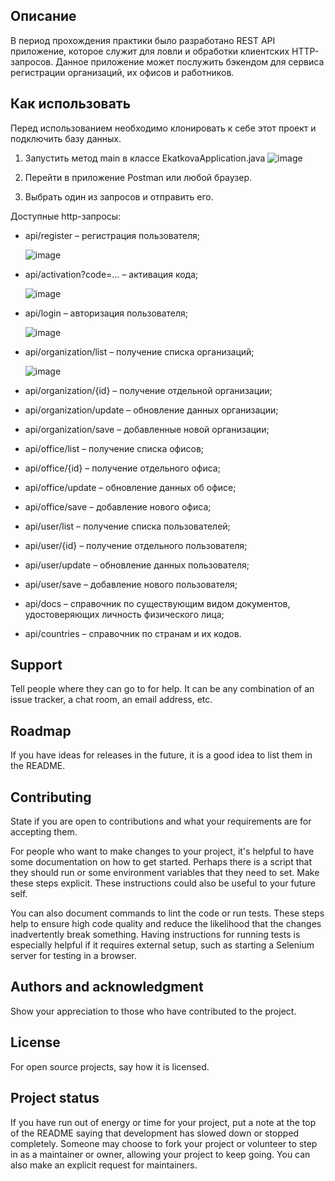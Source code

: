 ## Описание
В период прохождения практики было разработано REST API приложение, которое служит для ловли и обработки клиентских HTTP-запросов. Данное приложение может послужить бэкендом для сервиса регистрации организаций, их офисов и работников.

## Как использовать
Перед использованием необходимо клонировать к себе этот проект и подключить базу данных.

1. Запустить метод main в классе EkatkovaApplication.java
    ![image](https://user-images.githubusercontent.com/77570081/176266667-aa0b228a-6186-41ed-80d5-e384d694aabf.png)
    
2. Перейти в приложение Postman или любой браузер.

3. Выбрать один из запросов и отправить его.

Доступные http-запросы:
*	api/register – регистрация пользователя;

    ![image](https://user-images.githubusercontent.com/77570081/176268102-583cd4ca-de4f-4491-b9f1-b365206f2cdf.png)

*	api/activation?code=… – активация кода;

    ![image](https://user-images.githubusercontent.com/77570081/176268267-fd41ff27-a8b2-450b-9feb-b404e3a4f242.png)

*	api/login – авторизация пользователя;
    
    ![image](https://user-images.githubusercontent.com/77570081/176268420-153a625a-fe70-4c79-9f4c-ca102e6e52df.png) 

*	api/organization/list – получение списка организаций;

    ![image](https://user-images.githubusercontent.com/77570081/176268512-74e8ef51-479a-4de9-88bf-74df1c7a0d2d.png)

*	api/organization/{id} – получение отдельной организации;


*	api/organization/update – обновление данных организации;


*	api/organization/save – добавленные новой организации;


*	api/office/list – получение списка офисов;


*	api/office/{id} – получение отдельного офиса;


*	api/office/update – обновление данных об офисе;


*	api/office/save – добавление нового офиса;


*	api/user/list – получение списка пользователей;


*	api/user/{id} – получение отдельного пользователя;


*	api/user/update  – обновление данных пользователя;


*	api/user/save  – добавление нового пользователя;


*	api/docs – справочник по существующим видом документов, удостоверяющих личность физического лица;


*	api/countries – справочник по странам и их кодов.



## Support
Tell people where they can go to for help. It can be any combination of an issue tracker, a chat room, an email address, etc.

## Roadmap
If you have ideas for releases in the future, it is a good idea to list them in the README.

## Contributing
State if you are open to contributions and what your requirements are for accepting them.

For people who want to make changes to your project, it's helpful to have some documentation on how to get started. Perhaps there is a script that they should run or some environment variables that they need to set. Make these steps explicit. These instructions could also be useful to your future self.

You can also document commands to lint the code or run tests. These steps help to ensure high code quality and reduce the likelihood that the changes inadvertently break something. Having instructions for running tests is especially helpful if it requires external setup, such as starting a Selenium server for testing in a browser.

## Authors and acknowledgment
Show your appreciation to those who have contributed to the project.

## License
For open source projects, say how it is licensed.

## Project status
If you have run out of energy or time for your project, put a note at the top of the README saying that development has slowed down or stopped completely. Someone may choose to fork your project or volunteer to step in as a maintainer or owner, allowing your project to keep going. You can also make an explicit request for maintainers.
